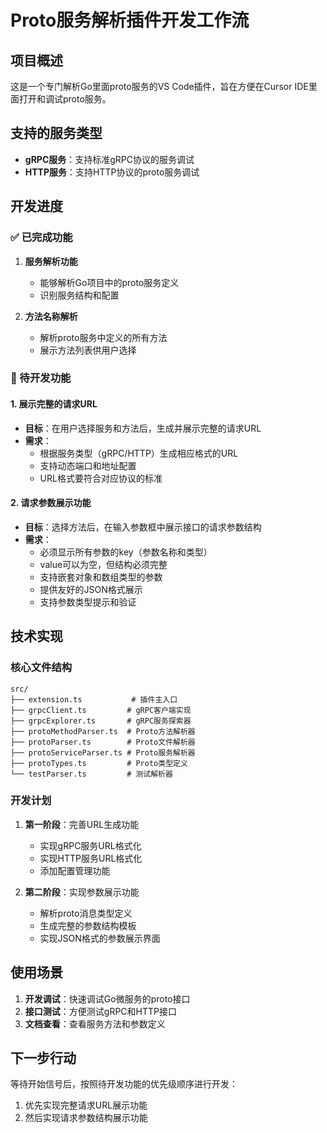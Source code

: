 # Proto服务解析插件开发工作流

## 项目概述

这是一个专门解析Go里面proto服务的VS Code插件，旨在方便在Cursor IDE里面打开和调试proto服务。

## 支持的服务类型

- **gRPC服务**：支持标准gRPC协议的服务调试
- **HTTP服务**：支持HTTP协议的proto服务调试

## 开发进度

### ✅ 已完成功能

1. **服务解析功能**
   - 能够解析Go项目中的proto服务定义
   - 识别服务结构和配置

2. **方法名称解析**
   - 解析proto服务中定义的所有方法
   - 展示方法列表供用户选择

### 🔲 待开发功能

#### 1. 展示完整的请求URL
- **目标**：在用户选择服务和方法后，生成并展示完整的请求URL
- **需求**：
  - 根据服务类型（gRPC/HTTP）生成相应格式的URL
  - 支持动态端口和地址配置
  - URL格式要符合对应协议的标准

#### 2. 请求参数展示功能
- **目标**：选择方法后，在输入参数框中展示接口的请求参数结构
- **需求**：
  - 必须显示所有参数的key（参数名称和类型）
  - value可以为空，但结构必须完整
  - 支持嵌套对象和数组类型的参数
  - 提供友好的JSON格式展示
  - 支持参数类型提示和验证

## 技术实现

### 核心文件结构
```
src/
├── extension.ts           # 插件主入口
├── grpcClient.ts         # gRPC客户端实现
├── grpcExplorer.ts       # gRPC服务探索器
├── protoMethodParser.ts  # Proto方法解析器
├── protoParser.ts        # Proto文件解析器
├── protoServiceParser.ts # Proto服务解析器
├── protoTypes.ts         # Proto类型定义
└── testParser.ts         # 测试解析器
```

### 开发计划

1. **第一阶段**：完善URL生成功能
   - 实现gRPC服务URL格式化
   - 实现HTTP服务URL格式化
   - 添加配置管理功能

2. **第二阶段**：实现参数展示功能
   - 解析proto消息类型定义
   - 生成完整的参数结构模板
   - 实现JSON格式的参数展示界面

## 使用场景

1. **开发调试**：快速调试Go微服务的proto接口
2. **接口测试**：方便测试gRPC和HTTP接口
3. **文档查看**：查看服务方法和参数定义

## 下一步行动

等待开始信号后，按照待开发功能的优先级顺序进行开发：
1. 优先实现完整请求URL展示功能
2. 然后实现请求参数结构展示功能 